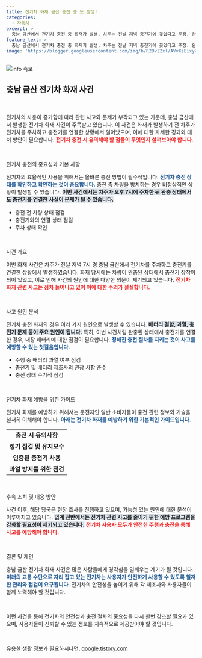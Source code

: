 ```yaml
---
title: 전기차 화재 금산 충전 중 또 발생!
categories:
  - 자동차
excerpt: >
  충남 금산에서 전기차 충전 중 화재가 발생, 차주는 전날 저녁 충전기에 꽂았다고 주장. 완충 상태에서의 화재 원인이 무엇인지 궁금증을 자아낸다!
feature_text: >
  충남 금산에서 전기차 충전 중 화재가 발생, 차주는 전날 저녁 충전기에 꽂았다고 주장. 완충 상태에서의 화재 원인이 무엇인지 궁금증을 자아낸다!
image: 'https://blogger.googleusercontent.com/img/b/R29vZ2xl/AVvXsEixyZcFfHzMRdzZMjFBmAUKJYCLCGyLL1o632UiGVXcaFdKo_bkvkuCioo0uUKlGfBVcT3P84aROyZIXSBEx3Aw5nCQ3pTgDom1WDC4m8eifvWiAmWEEVb4x6G_l8C0QH225ldMjyaFvpxGEBGNO37VmDTDMHGhJPq73UglMfDca1-0aw/s1600/blogspot.png'
---
```


<p><img src="https://blogger.googleusercontent.com/img/b/R29vZ2xl/AVvXsEixyZcFfHzMRdzZMjFBmAUKJYCLCGyLL1o632UiGVXcaFdKo_bkvkuCioo0uUKlGfBVcT3P84aROyZIXSBEx3Aw5nCQ3pTgDom1WDC4m8eifvWiAmWEEVb4x6G_l8C0QH225ldMjyaFvpxGEBGNO37VmDTDMHGhJPq73UglMfDca1-0aw/s1600/blogspot.png" alt="info 속보" /></p>

<h2 data-ke-size="size26">충남 금산 전기차 화재 사건</h2>

<p data-ke-size="size16">&nbsp;</p>

<p>전기차의 사용이 증가함에 따라 관련 사고와 문제가 부각되고 있는 가운데, 충남 금산에서 발생한 전기차 화재 사건이 주목받고 있습니다. 이 사건은 화재가 발생하기 전 차주가 전기차를 주차하고 충전기를 연결한 상황에서 일어났으며, 이에 대한 자세한 경과와 대처 방안이 필요합니다. <b><span style="color: #ee2323;">전기차 충전 시 유의해야 할 점들이 무엇인지 살펴보아야 합니다.</span></b> </p>

<p data-ke-size="size16">&nbsp;</p>

<p>전기차 충전의 중요성과 기본 사항</p>

<p>전기차의 효율적인 사용을 위해서는 올바른 충전 방법이 필수적입니다. <b><span style="color: #1a5490;">전기차 충전 상태를 확인하고 확인하는 것이 중요합니다.</span></b> 충전 중 차량을 방치하는 경우 비정상적인 상황이 발생할 수 있습니다. <b><span style="background-color: #21538527;">이번 사건에서는 차주가 오후 7시에 주차한 뒤 완충 상태에서도 충전기를 연결한 사실이 문제가 될 수 있습니다.</span></b> </p>

<ul>
<li>충전 전 차량 상태 점검</li>
<li>충전기와의 연결 상태 점검</li>
<li>주차 상태 확인</li>
</ul>

<p data-ke-size="size16">&nbsp;</p>

<p>사건 개요</p>

<p>이번 화재 사건은 차주가 전날 저녁 7시 경 충남 금산에서 전기차를 주차하고 충전기를 연결한 상황에서 발생하였습니다. 화재 당시에는 차량이 완충된 상태에서 충전기 장착이 되어 있었고, 이로 인해 사건의 원인에 대한 다양한 의문이 제기되고 있습니다. <b><span style="color: #ee2323;">전기차 화재 관련 사고는 점차 늘어나고 있어 이에 대한 주의가 절실합니다.</span></b></p>

<p data-ke-size="size16">&nbsp;</p>

<p>사고 원인 분석</p>

<p>전기차 충전 화재의 경우 여러 가지 원인으로 발생할 수 있습니다. <b><span style="background-color: #21538527;">배터리 결함, 과열, 충전기 문제 등이 주요 원인이 됩니다.</span></b> 특히, 이번 사건처럼 완충된 상태에서 충전기를 연결한 경우, 내장 배터리에 대한 점검이 필요합니다. <b><span style="color: #1a5490;">정해진 충전 절차를 지키는 것이 사고를 예방할 수 있는 첫걸음입니다.</span></b></p>

<ul>
<li>주행 중 배터리 과열 여부 점검</li>
<li>충전기 및 배터리 제조사의 권장 사항 준수</li>
<li>충전 상태 주기적 점검</li>
</ul>

<p data-ke-size="size16">&nbsp;</p>

<p>전기차 화재 예방을 위한 가이드</p>

<p>전기차 화재를 예방하기 위해서는 운전자인 일반 소비자들이 충전 관련 정보와 기술을 철저히 이해해야 합니다. <b><span style="color: #1a5490;">아래는 전기차 화재를 예방하기 위한 기본적인 가이드입니다.</span></b></p>

<table>
<tr><td style="text-align: center; height: 17px;"><b>충전 시 유의사항</b></td></tr>
<tr><td style="text-align: center; height: 17px;"><b>정기 점검 및 유지보수</b></td></tr>
<tr><td style="text-align: center; height: 17px;"><b>인증된 충전기 사용</b></td></tr>
<tr><td style="text-align: center; height: 17px;"><b>과열 방지를 위한 점검</b></td></tr>
</table>

<p data-ke-size="size16">&nbsp;</p>

<p>후속 조치 및 대응 방안</p>

<p>사건 이후, 해당 당국은 현장 조사를 진행하고 있으며, 가능성 있는 원인에 대한 분석이 이루어지고 있습니다. <b><span style="background-color: #21538527;">업계 전반에서는 전기차 관련 사고를 줄이기 위한 예방 프로그램을 강화할 필요성이 제기되고 있습니다.</span></b> <b><span style="color: #ee2323;">전기차 사용자 모두가 안전한 주행과 충전을 통해 사고를 예방해야 합니다.</span></b></p>

<p data-ke-size="size16">&nbsp;</p>

<p>결론 및 제언</p>

<p>충남 금산 전기차 화재 사건은 많은 사람들에게 경각심을 일깨우는 계기가 될 것입니다. <b><span style="color: #1a5490;">미래의 교통 수단으로 자리 잡고 있는 전기차는 사용자가 안전하게 사용할 수 있도록 철저한 관리와 점검이 요구됩니다.</span></b> 전기차의 안전성을 높이기 위해 각 제조사와 사용자들이 함께 노력해야 할 것입니다. </p>

<p data-ke-size="size16">&nbsp;</p>

<p>이런 사건을 통해 전기차의 안전성과 충전 절차의 중요성을 다시 한번 강조할 필요가 있으며, 사용자들이 신뢰할 수 있는 정보를 지속적으로 제공받아야 할 것입니다. </p>

<p data-ke-size="size16">&nbsp;</p>
유용한 생활 정보가 필요하시다면, <a href="https://qoogle.tistory.com" rel="dofollow">qoogle.tistory.com</a>


